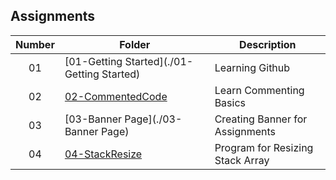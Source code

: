## Assignments

| Number | Folder | Description |
| :----: | ------ | ----------- |
| 01 | [01-Getting Started](./01-Getting Started) | Learning Github |
| 02 | [02-CommentedCode](./02-CommentedCode) | Learn Commenting Basics |
| 03 | [03-Banner Page](./03-Banner Page) | Creating Banner for Assignments |
| 04 | [04-StackResize](./04-StackResize) | Program for Resizing Stack Array |
